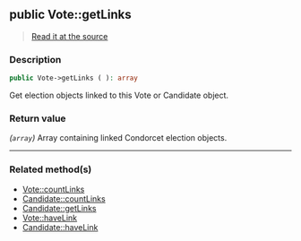 ## public Vote::getLinks

> [Read it at the source](https://github.com/julien-boudry/Condorcet/blob/master/src/Relations/Linkable.php#L59)

### Description    

```php
public Vote->getLinks ( ): array
```

Get election objects linked to this Vote or Candidate object.
    

### Return value   

*(`array`)* Array containing linked Condorcet election objects.


---------------------------------------

### Related method(s)      

* [Vote::countLinks](/Docs/ApiReferences/Vote%20Class/Vote--countLinks.md)    
* [Candidate::countLinks](/Docs/ApiReferences/Candidate%20Class/Candidate--countLinks.md)    
* [Candidate::getLinks](/Docs/ApiReferences/Candidate%20Class/Candidate--getLinks.md)    
* [Vote::haveLink](/Docs/ApiReferences/Vote%20Class/Vote--haveLink.md)    
* [Candidate::haveLink](/Docs/ApiReferences/Candidate%20Class/Candidate--haveLink.md)    
